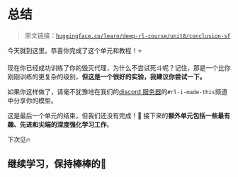 # 总结

> 原文链接：[`huggingface.co/learn/deep-rl-course/unit8/conclusion-sf`](https://huggingface.co/learn/deep-rl-course/unit8/conclusion-sf)

今天就到这里。恭喜你完成了这个单元和教程！⭐️

现在你已经成功训练了你的毁灭代理，为什么不尝试死斗呢？记住，那是一个比你刚刚训练的更复杂的级别，**但这是一个很好的实验，我建议你尝试一下。**

如果你这样做了，请毫不犹豫地在我们的[discord 服务器](https://www.hf.co/join/discord)的`#rl-i-made-this`频道中分享你的模型。

这是最后一个单元的结束，但我们还没有完成！🤗 接下来的**额外单元包括一些最有趣、先进和尖端的深度强化学习工作**。

下次见🔥

## 继续学习，保持棒棒的🤗
